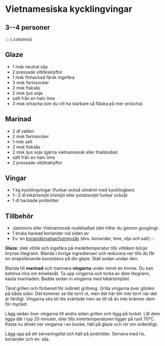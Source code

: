 # Vietnamesiska kycklingvingar

## 3--4 personer

::: {.columns}
## Glaze

-   1 msk neutral olja
-   2 pressade vitlöksklyftor
-   1 msk finhackad färsk ingefära
-   3 msk farinsocker
-   2 msk fisksås
-   2 msk ljus soja
-   saft från en halv lime
-   3 msk sriracha (om du vill ha starkare så fläska på mer sriracha)

## Marinad

-   2 dl vatten
-   2 msk farinsocker
-   1 msk salt
-   2 msk fisksås
-   2 msk ljus soja (gärna vietnamesisk eller thailändsk)
-   saft från en halv lime
-   2 pressade vitlöksklyftor

## Vingar

-   1 kg kycklingvingar (funkar också utmärkt med kycklingben)
-   1--2 dl kikärtsmjöl (rismjöl eller potatismjöl funkar också)
-   1 dl hackade jordnötter

## Tillbehör

-   Jasminris eller Vietnamesisk nudelsallad (det hittar du genom
    googling)
-   1 kruka hackad koriander vid sidan av
-   Ev. en
    [koriandersalsachutneysås](https://feeders.se/2018/03/08/koriandersalsachutneysas/)
    (dvs. koriander, lime, olja och salt)
:::

**Glaze**: stek vitlök och ingefära på medeltemperatur tills vitlöken
börjar brynas litegrann. Blanda i övriga ingredienser och reducera ner
tills du får en sirapsliknande konsistens på din glaze. Ställ sedan
undan den.

Blanda till **marinad** och marinera **vingarna** under minst en timme. Du kan behöva röra
om emellanåt. Ta upp vingarna och torka av dem litegrann, kasta marinaden. Badda sedan in
vingarna med kikärtsmjölet.

Tänd grillen och förbered för indirekt grillning. Grilla vingarna över
glöden på båda sidor. Det kommer se lite torrt ut, men det här blir
*inte* torrt när det är färdigt. Vingarna ska bli lite svärtade men se
till så du inte bränner dem för mycket.

Lägg sedan över vingarna till andra sidan grillen och lägg på locket.
Låt dem ligga där i typ 20 minuter, eller tills innertemperaturen ligger
på runt 70°C. Kasta nu direkt ner vingarna i en bunke, häll på glaze och
rör om ordentligt.

Lägg upp på ett serveringsfat och häll på jordnötter. Servera med ris,
koriander och ev. sås.
